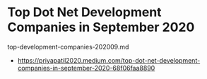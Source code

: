 # Top Dot Net Development Companies in September 2020

top-development-companies-202009.md

*   https://priyapatil2020.medium.com/top-dot-net-development-companies-in-september-2020-68f06faa8890
